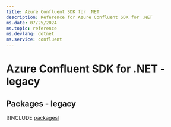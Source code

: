 ```yaml
---
title: Azure Confluent SDK for .NET
description: Reference for Azure Confluent SDK for .NET
ms.date: 07/25/2024
ms.topic: reference
ms.devlang: dotnet
ms.service: confluent
---
```

# Azure Confluent SDK for .NET - legacy
## Packages - legacy
[!INCLUDE [packages](confluent-index.md)]